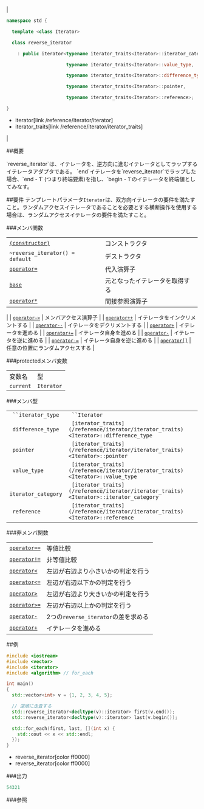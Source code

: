 
| |
|-----------------------------------------------------------------------------------------------------------------------------------------------------------------------------------------------------------------------------------------------------------------------------------------------------------------------------------------------------------------------------------------------------------------------------------------------------------------------------------------------------------------------------------------------------------------------------------------------------------------------------------------------------------------------------------------------------------------------------------------------------------------------------------------------------------------------------------------------------------------------------------------------------------------------------------------------------------------------------------------------------------------------------------------------------------------------------------------------------------------------------------|
|


```cpp
namespace std {

  template <class Iterator>

  class reverse_iterator

    : public iterator<typename iterator_traits<Iterator>::iterator_category,

                      typename iterator_traits<Iterator>::value_type,

                      typename iterator_traits<Iterator>::difference_type,

                      typename iterator_traits<Iterator>::pointer,

                      typename iterator_traits<Iterator>::reference>;

}
```
* iterator[link /reference/iterator/iterator]
* iterator_traits[link /reference/iterator/iterator_traits]

 |


##概要

<p>`reverse_iterator`は、イテレータを、逆方向に進むイテレータとしてラップするイテレータアダプタである。
`end`イテレータを`reverse_iterator`でラップした場合、`end - 1` (つまり終端要素)を指し、`begin - 1`のイテレータを終端値としてみなす。</p>

##要件
テンプレートパラメータ`Iterator`は、双方向イテレータの要件を満たすこと。ランダムアクセスイテレータであることを必要とする横断操作を使用する場合は、ランダムアクセスイテレータの要件を満たすこと。


###メンバ関数


| | |
|--------------------------------------------------------------------------------------------------------------------------------------|--------------------------------------------------|
| [`(constructor)`](./reverse_iterator) | コンストラクタ |
| `~reverse_iterator() = default` | デストラクタ |
| [`operator=`](./op_assign) | 代入演算子 |
| [`base`](/site/cpprefjp/) | 元となったイテレータを取得する |
| [`operator*`](./op_deref) | 間接参照演算子
 |
| [`operator->`](./op_arrow) | メンバアクセス演算子 |
| [`operator++`](./op_increment) | イテレータをインクリメントする |
| [`operator--`](./op_decrement) | イテレータをデクリメントする |
| [`operator+`](./op_plus) | イテレータを進める |
| [`operator+=`](./op_plus_assign) | イテレータ自身を進める |
| [`operator-`](./op_minus) | イテレータを逆に進める |
| [`operator-=`](./op_minus_assign) | イテレータ自身を逆に進める |
| [`operator[]`](./op_at) | 任意の位置にランダムアクセスする |


###protectedメンバ変数


| | |
|----------------------|-----------------------|
| 変数名 | 型 |
| `current` | `Iterator` |


###メンバ型


| | |
|-----------------------------------------|---------------------------------------------------------------------------------------------------------------------------------------------------|
|` ``iterator_type` |` ``Iterator` |
|` difference_type` |` [iterator_traits](/reference/iterator/iterator_traits)<Iterator>::difference_type` |
|` pointer` |` [iterator_traits](/reference/iterator/iterator_traits)<Iterator>::pointer` |
|` value_type` |` [iterator_traits](/reference/iterator/iterator_traits)<Iterator>::value_type` |
|` iterator_category` |` [iterator_traits](/reference/iterator/iterator_traits)<Iterator>::iterator_category` |
|` reference` |` [iterator_traits](/reference/iterator/iterator_traits)<Iterator>::reference` |


###非メンバ関数


| | |
|-----------------------------------------------------------------------------------------------------------------------------------|--------------------------------------------------------|
| [`operator==`](./op_equal) | 等値比較 |
| [`operator!=`](./op_not_equal) | 非等値比較 |
| [`operator<`](./op_less) | 左辺が右辺より小さいかの判定を行う |
| [`operator<=`](./op_less_equal) | 左辺が右辺以下かの判定を行う |
| [`operator>`](./op_greater) | 左辺が右辺より大きいかの判定を行う |
| [`operator>=`](./op_greater_equal) | 左辺が右辺以上かの判定を行う |
| [`operator-`](./op_minus_free) | 2つの`reverse_iterator`の差を求める |
| [`operator+`](./op_plus_free) | イテレータを進める |




##例


```cpp
#include <iostream>
#include <vector>
#include <iterator>
#include <algorithm> // for_each

int main()
{
  std::vector<int> v = {1, 2, 3, 4, 5};

  // 逆順に走査する
  std::reverse_iterator<decltype(v)::iterator> first(v.end());
  std::reverse_iterator<decltype(v)::iterator> last(v.begin());

  std::for_each(first, last, [](int x) {
    std::cout << x << std::endl;
  });
}
```
* reverse_iterator[color ff0000]
* reverse_iterator[color ff0000]

###出力

```cpp
54321
```

###参照


